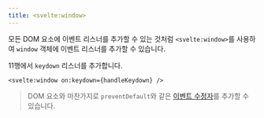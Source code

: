 ```yaml
---
title: <svelte:window>
---
```


모든 DOM 요소에 이벤트 리스너를 추가할 수 있는 것처럼 `<svelte:window>`를 사용하여 `window` 객체에 이벤트 리스너를 추가할 수 있습니다.

11행에서 `keydown` 리스너를 추가합니다.

```svelte
<svelte:window on:keydown={handleKeydown} />
```

> DOM 요소와 마찬가지로 `preventDefault`와 같은 [이벤트 수정자](/tutorial/event-modifiers)를 추가할 수 있습니다.
